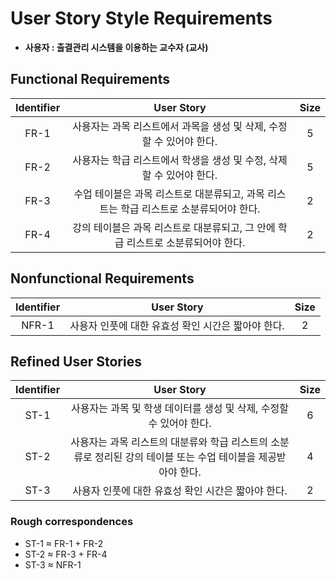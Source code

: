 # User Story Style Requirements

* **사용자 : 출결관리 시스템을 이용하는 교수자 (교사)**

## Functional Requirements

|Identifier|User Story|Size|
|:--:|:--:|:--:|
|FR-1|사용자는 과목 리스트에서 과목을 생성 및 삭제, 수정할 수 있어야 한다.|5|
|FR-2|사용자는 학급 리스트에서 학생을 생성 및 수정, 삭제할 수 있어야 한다.|5|
|FR-3|수업 테이블은 과목 리스트로 대분류되고, 과목 리스트는 학급 리스트로 소분류되어야 한다.|2|
|FR-4|강의 테이블은 과목 리스트로 대분류되고, 그 안에 학급 리스트로 소분류되어야 한다.|2|

## Nonfunctional Requirements

|Identifier|User Story|Size|
|:--:|:--:|:--:|
|NFR-1|사용자 인풋에 대한 유효성 확인 시간은 짧아야 한다.|2|

## Refined User Stories

|Identifier|User Story|Size|
|:--:|:--:|:--:|
|ST-1|사용자는 과목 및 학생 데이터를 생성 및 삭제, 수정할 수 있어야 한다.|6|
|ST-2|사용자는 과목 리스트의 대분류와 학급 리스트의 소분류로 정리된 강의 테이블 또는 수업 테이블을 제공받아야 한다.|4|
|ST-3|사용자 인풋에 대한 유효성 확인 시간은 짧아야 한다.|2|

### Rough correspondences

* ST-1 ≈ FR-1 + FR-2
* ST-2 ≈ FR-3 + FR-4
* ST-3 ≈ NFR-1
